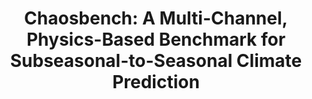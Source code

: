 ---
title: "Chaosbench: A Multi-Channel, Physics-Based Benchmark for Subseasonal-to-Seasonal Climate Prediction"
collection: publications
category: conference
permalink: /publication/chaosbench
venue: Advances in Neural Information Processing Systems 37 (NeurIPS), 2024
award: Oral Presentation, D&B Track (Top 1%)
authors: '<b>Juan Nathaniel</b>, Yongquan Qu, Tung Nguyen, Sungduk Yu, Julius Busecke, Aditya Grover, Pierre Gentine'
paper: 'https://arxiv.org/abs/2402.00712'
code: https://github.com/leap-stc/ChaosBench
blog: 'https://leap-stc.github.io/ChaosBench/README.html'
slide:
talk:
---
